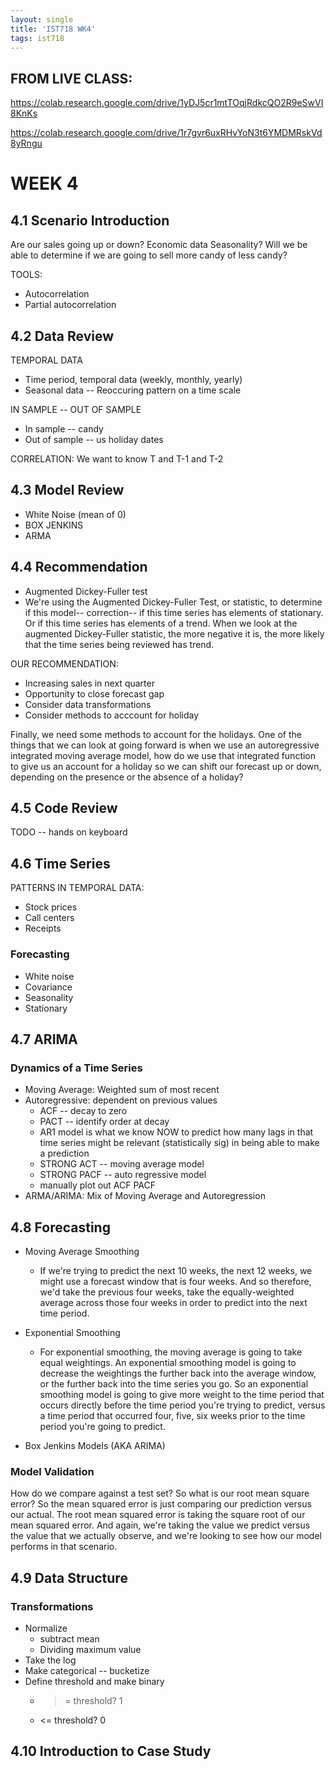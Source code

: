 ```yaml
---
layout: single
title: 'IST718 WK4'
tags: ist718 
---
```


## FROM LIVE CLASS:

https://colab.research.google.com/drive/1yDJ5cr1mtTOqjRdkcQO2R9eSwVI8KnKs

https://colab.research.google.com/drive/1r7gvr6uxRHvYoN3t6YMDMRskVd8yRngu


# WEEK 4 

## 4.1 Scenario Introduction

Are our sales going up or down?
Economic data
Seasonality?
Will we be able to determine if we are going to sell more candy of less candy?

TOOLS:
* Autocorrelation
* Partial autocorrelation 

## 4.2 Data Review

TEMPORAL DATA
* Time period, temporal data (weekly, monthly, yearly)
* Seasonal data -- Reoccuring pattern on a time scale

IN SAMPLE -- OUT OF SAMPLE
* In sample -- candy
* Out of sample -- us holiday dates

CORRELATION:
We want to know T
and T-1 and T-2

## 4.3 Model Review

* White Noise (mean of 0)
* BOX JENKINS
* ARMA

## 4.4 Recommendation

* Augmented Dickey-Fuller test
* We're using the Augmented Dickey-Fuller Test, or statistic, to determine if this model-- correction-- if this time series has elements of stationary. Or if this time series has elements of a trend. When we look at the augmented Dickey-Fuller statistic, the more negative it is, the more likely that the time series being reviewed has trend.

OUR RECOMMENDATION:
* Increasing sales in next quarter
* Opportunity to close forecast gap
* Consider data transformations
* Consider methods to acccount for holiday

Finally, we need some methods to account for the holidays. One of the things that we can look at going forward is when we use an autoregressive integrated moving average model, how do we use that integrated function to give us an account for a holiday so we can shift our forecast up or down, depending on the presence or the absence of a holiday?

## 4.5 Code Review

TODO -- hands on keyboard

## 4.6 Time Series

PATTERNS IN TEMPORAL DATA:
* Stock prices
* Call centers
* Receipts

### Forecasting
* White noise
* Covariance
* Seasonality
* Stationary

## 4.7 ARIMA

### Dynamics of a Time Series
* Moving Average: Weighted sum of most recent
* Autoregressive: dependent on previous values 
  * ACF -- decay to zero
  * PACT -- identify order at decay
  * AR1 model is what we know NOW to predict how many lags in that time series might be relevant (statistically sig) in being able to make a prediction
  * STRONG ACT -- moving average model
  * STRONG PACF -- auto regressive model
  * manually plot out ACF PACF 
* ARMA/ARIMA: Mix of Moving Average and Autoregression

## 4.8 Forecasting

* Moving Average Smoothing
  * If we're trying to predict the next 10 weeks, the next 12 weeks, we might use a forecast window that is four weeks. And so therefore, we'd take the previous four weeks, take the equally-weighted average across those four weeks in order to predict into the next time period.
  
* Exponential Smoothing
  * For exponential smoothing, the moving average is going to take equal weightings. An exponential smoothing model is going to decrease the weightings the further back into the average window, or the further back into the time series you go. So an exponential smoothing model is going to give more weight to the time period that occurs directly before the time period you're trying to predict, versus a time period that occurred four, five, six weeks prior to the time period you're going to predict.
  
* Box Jenkins Models (AKA ARIMA)

### Model Validation

 How do we compare against a test set? So what is our root mean square error? So the mean squared error is just comparing our prediction versus our actual. The root mean squared error is taking the square root of our mean squared error. And again, we're taking the value we predict versus the value that we actually observe, and we're looking to see how our model performs in that scenario.

## 4.9 Data Structure

### Transformations
* Normalize
  * subtract mean
  * Dividing maximum value
* Take the log
* Make categorical -- bucketize
* Define threshold and make binary
  * >= threshold? 1
  * <= threshold? 0

## 4.10 Introduction to Case Study